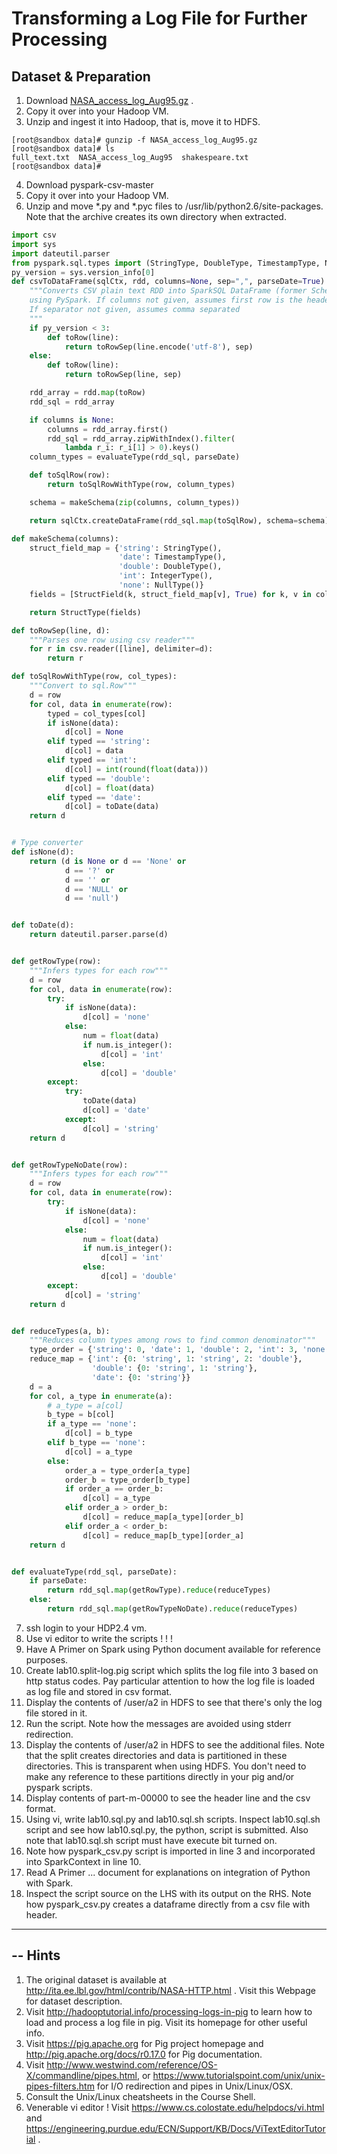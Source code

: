 # Transforming a Log File for Further Processing
## Dataset & Preparation
1. Download [NASA_access_log_Aug95.gz](http://www.ftpstatus.com/file_properties.php?sname=ftp.cs.umass.edu&fid=66) .
2. Copy it over into your Hadoop VM.
3. Unzip and ingest it into Hadoop, that is, move it to HDFS.
```shell
[root@sandbox data]# gunzip -f NASA_access_log_Aug95.gz
[root@sandbox data]# ls
full_text.txt  NASA_access_log_Aug95  shakespeare.txt
[root@sandbox data]#
```
4. Download pyspark-csv-master
5. Copy it over into your Hadoop VM.
6. Unzip and move *.py and *.pyc files to /usr/lib/python2.6/site-packages. Note that the archive creates its own directory when extracted.
```py
import csv
import sys
import dateutil.parser
from pyspark.sql.types import (StringType, DoubleType, TimestampType, NullType, IntegerType, StructType, StructField)
py_version = sys.version_info[0]
def csvToDataFrame(sqlCtx, rdd, columns=None, sep=",", parseDate=True):
    """Converts CSV plain text RDD into SparkSQL DataFrame (former SchemaRDD)
    using PySpark. If columns not given, assumes first row is the header.
    If separator not given, assumes comma separated
    """
    if py_version < 3:
        def toRow(line):
            return toRowSep(line.encode('utf-8'), sep)
    else:
        def toRow(line):
            return toRowSep(line, sep)

    rdd_array = rdd.map(toRow)
    rdd_sql = rdd_array

    if columns is None:
        columns = rdd_array.first()
        rdd_sql = rdd_array.zipWithIndex().filter(
            lambda r_i: r_i[1] > 0).keys()
    column_types = evaluateType(rdd_sql, parseDate)

    def toSqlRow(row):
        return toSqlRowWithType(row, column_types)

    schema = makeSchema(zip(columns, column_types))

    return sqlCtx.createDataFrame(rdd_sql.map(toSqlRow), schema=schema)

def makeSchema(columns):
    struct_field_map = {'string': StringType(),
                        'date': TimestampType(),
                        'double': DoubleType(),
                        'int': IntegerType(),
                        'none': NullType()}
    fields = [StructField(k, struct_field_map[v], True) for k, v in columns]

    return StructType(fields)

def toRowSep(line, d):
    """Parses one row using csv reader"""
    for r in csv.reader([line], delimiter=d):
        return r

def toSqlRowWithType(row, col_types):
    """Convert to sql.Row"""
    d = row
    for col, data in enumerate(row):
        typed = col_types[col]
        if isNone(data):
            d[col] = None
        elif typed == 'string':
            d[col] = data
        elif typed == 'int':
            d[col] = int(round(float(data)))
        elif typed == 'double':
            d[col] = float(data)
        elif typed == 'date':
            d[col] = toDate(data)
    return d


# Type converter
def isNone(d):
    return (d is None or d == 'None' or
            d == '?' or
            d == '' or
            d == 'NULL' or
            d == 'null')


def toDate(d):
    return dateutil.parser.parse(d)


def getRowType(row):
    """Infers types for each row"""
    d = row
    for col, data in enumerate(row):
        try:
            if isNone(data):
                d[col] = 'none'
            else:
                num = float(data)
                if num.is_integer():
                    d[col] = 'int'
                else:
                    d[col] = 'double'
        except:
            try:
                toDate(data)
                d[col] = 'date'
            except:
                d[col] = 'string'
    return d


def getRowTypeNoDate(row):
    """Infers types for each row"""
    d = row
    for col, data in enumerate(row):
        try:
            if isNone(data):
                d[col] = 'none'
            else:
                num = float(data)
                if num.is_integer():
                    d[col] = 'int'
                else:
                    d[col] = 'double'
        except:
            d[col] = 'string'
    return d


def reduceTypes(a, b):
    """Reduces column types among rows to find common denominator"""
    type_order = {'string': 0, 'date': 1, 'double': 2, 'int': 3, 'none': 4}
    reduce_map = {'int': {0: 'string', 1: 'string', 2: 'double'},
                  'double': {0: 'string', 1: 'string'},
                  'date': {0: 'string'}}
    d = a
    for col, a_type in enumerate(a):
        # a_type = a[col]
        b_type = b[col]
        if a_type == 'none':
            d[col] = b_type
        elif b_type == 'none':
            d[col] = a_type
        else:
            order_a = type_order[a_type]
            order_b = type_order[b_type]
            if order_a == order_b:
                d[col] = a_type
            elif order_a > order_b:
                d[col] = reduce_map[a_type][order_b]
            elif order_a < order_b:
                d[col] = reduce_map[b_type][order_a]
    return d


def evaluateType(rdd_sql, parseDate):
    if parseDate:
        return rdd_sql.map(getRowType).reduce(reduceTypes)
    else:
        return rdd_sql.map(getRowTypeNoDate).reduce(reduceTypes)

```
7. ssh login to your HDP2.4 vm.
8. Use vi editor to write the scripts ! ! !
9. Have A Primer on Spark using Python document available for reference purposes. 
10. Create lab10.split-log.pig script which splits the log file into 3 based on http status codes. Pay particular attention to how the log file is loaded as log file and stored in csv format.
11. Display the contents of /user/a2 in HDFS to see that there's only the log file stored in it.
12. Run the script. Note how the messages are avoided using stderr redirection.
13. Display the contents of /user/a2 in HDFS to see the additional files. Note that the split creates directories and data is partitioned in these directories. This is transparent when using HDFS. You don't need to make any reference to these partitions directly in your pig and/or pyspark scripts.
14. Display contents of part-m-00000 to see the header line and the csv format.
15. Using vi, write lab10.sql.py and lab10.sql.sh scripts. Inspect lab10.sql.sh script and see how lab10.sql.py, the python, script is submitted. Also note that lab10.sql.sh script must have execute bit turned on.
16. Note how pyspark_csv.py script is imported in line 3 and incorporated into SparkContext in line 10. 
17. Read A Primer ... document for explanations on integration of Python with Spark.
18. Inspect the script source on the LHS with its output on the RHS. Note how pyspark_csv.py creates a dataframe directly from a csv file with header.

-------------------------
--  Hints
-------------------------

1. The original dataset is available at http://ita.ee.lbl.gov/html/contrib/NASA-HTTP.html . Visit this Webpage for dataset description.
2. Visit http://hadooptutorial.info/processing-logs-in-pig to learn how to load and process a log file in pig. Visit its homepage for other useful info.
3. Visit https://pig.apache.org for Pig project homepage and http://pig.apache.org/docs/r0.17.0 for Pig documentation.
4. Visit http://www.westwind.com/reference/OS-X/commandline/pipes.html, or https://www.tutorialspoint.com/unix/unix-pipes-filters.htm for I/O redirection and pipes in Unix/Linux/OSX.
5. Consult the Unix/Linux cheatsheets in the Course Shell.
6. Venerable vi editor ! Visit https://www.cs.colostate.edu/helpdocs/vi.html and https://engineering.purdue.edu/ECN/Support/KB/Docs/ViTextEditorTutorial .
